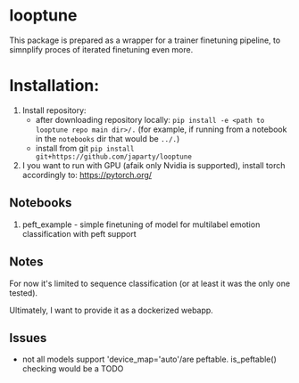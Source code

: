 # looptune
This package is prepared as a wrapper for a trainer finetuning pipeline, to simnplify proces of iterated finetuning even more.

# Installation:
1. Install repository: 
   - after downloading repository locally: `pip install -e <path to looptune repo main dir>/.` (for example, if running from a notebook in the `notebooks` dir that would be `../.`)
   - install from git `pip install git+https://github.com/japarty/looptune`
3. I you want to run with GPU (afaik only Nvidia is supported), install torch accordingly to: https://pytorch.org/

## Notebooks
1. peft_example - simple finetuning of model for multilabel emotion classification with peft support

## Notes
For now it's limited to sequence classification (or at least it was the only one tested). 

Ultimately, I want to provide it as a dockerized webapp.
## Issues
- not all models support 'device_map='auto'/are peftable. is_peftable() checking would be a TODO